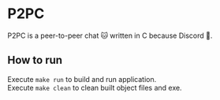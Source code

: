 # P2PC
P2PC is a peer-to-peer chat 🐱 written in C because Discord 💩.
## How to run
Execute <code>make run</code> to build and run application.  
Execute <code>make clean</code> to clean built object files and exe.

